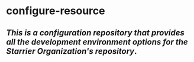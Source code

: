 # configure-resource

## _**This is a configuration repository that provides all the development environment options for the Starrier Organization's repository**_.
